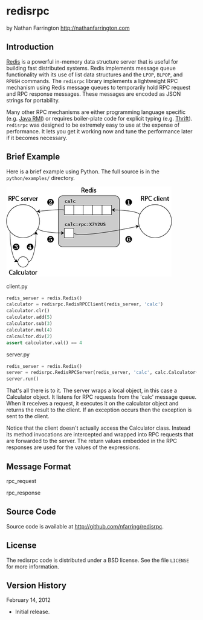 redisrpc
========

by Nathan Farrington
<http://nathanfarrington.com>

Introduction
------------

[Redis][Redis] is a powerful in-memory data structure server that is useful
for building fast distributed systems. Redis implements message queue
functionality with its use of list data structures and the `LPOP`, `BLPOP`,
and `RPUSH` commands. The `redisrpc` library implements a lightweight RPC
mechanism using Redis message queues to temporarily hold RPC request and RPC
response messages. These messages are encoded as JSON strings for portability.

Many other RPC mechanisms are either programming language specific (e.g. [Java
RMI][JavaRMI]) or requires boiler-plate code for explicit typing (e.g.
[Thrift][Thrift]). `redisrpc` was designed to be extremely easy to use at the
expense of performance. It lets you get it working now and tune the
performance later if it becomes necessary.

Brief Example
-------------

Here is a brief example using Python. The full source is in the
`python/examples/` directory.

<img src="docs/redisrpc_example.png" width=438 height=238>

client.py

```python
redis_server = redis.Redis()
calculator = redisrpc.RedisRPCClient(redis_server, 'calc')
calculator.clr()
calculator.add(5)
calculator.sub(3)
calculator.mul(4)
calcaultor.div(2)
assert calculator.val() == 4
```

server.py

```python
redis_server = redis.Redis()
server = redisrpc.RedisRPCServer(redis_server, 'calc', calc.Calculator())
server.run()
```

That's all there is to it. The server wraps a local object, in this case
a Calculator object. It listens for RPC requests from the 'calc' message
queue. When it receives a request, it executes it on the calculator object
and returns the result to the client. If an exception occurs then the
exception is sent to the client.

Notice that the client doesn't actually access the Calculator class. Instead
its method invocations are intercepted and wrapped into RPC requests that are
forwarded to the server. The return values embedded in the RPC responses are
used for the values of the expressions.

Message Format
--------------

rpc_request





rpc_response


Source Code
-----------
Source code is available at <http://github.com/nfarring/redisrpc>.

License
-------
The redisrpc code is distributed under a BSD license. See the file `LICENSE`
for more information.

Version History
---------------
February 14, 2012

* Initial release.

[Redis]: http://redis.io/

[JavaRMI]: https://en.wikipedia.org/wiki/Java_remote_method_invocation

[Thrift]: https://en.wikipedia.org/wiki/Apache_Thrift
